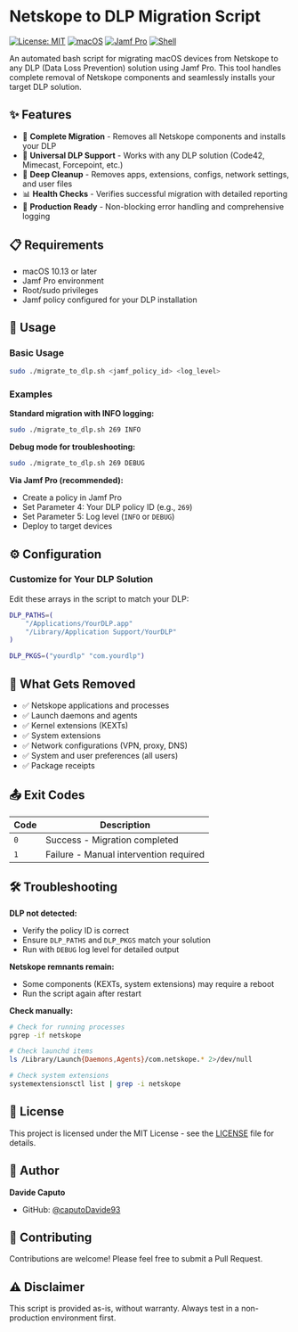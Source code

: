 # Netskope to DLP Migration Script

[![License: MIT](https://img.shields.io/badge/License-MIT-yellow.svg)](LICENSE)
[![macOS](https://img.shields.io/badge/macOS-10.13+-brightgreen.svg)](https://www.apple.com/macos/)
[![Jamf Pro](https://img.shields.io/badge/Jamf_Pro-Compatible-blue.svg)](https://www.jamf.com/)
[![Shell](https://img.shields.io/badge/Shell-Bash-informational.svg)](https://www.gnu.org/software/bash/)

An automated bash script for migrating macOS devices from Netskope to any DLP (Data Loss Prevention) solution using Jamf Pro. This tool handles complete removal of Netskope components and seamlessly installs your target DLP solution.

## ✨ Features

- 🔄 **Complete Migration** - Removes all Netskope components and installs your DLP
- 🎯 **Universal DLP Support** - Works with any DLP solution (Code42, Mimecast, Forcepoint, etc.)
- 🧹 **Deep Cleanup** - Removes apps, extensions, configs, network settings, and user files
- 📊 **Health Checks** - Verifies successful migration with detailed reporting
- 🔐 **Production Ready** - Non-blocking error handling and comprehensive logging

## 📋 Requirements

- macOS 10.13 or later
- Jamf Pro environment
- Root/sudo privileges
- Jamf policy configured for your DLP installation

## 🚀 Usage

### Basic Usage

```bash
sudo ./migrate_to_dlp.sh <jamf_policy_id> <log_level>
```

### Examples

**Standard migration with INFO logging:**
```bash
sudo ./migrate_to_dlp.sh 269 INFO
```

**Debug mode for troubleshooting:**
```bash
sudo ./migrate_to_dlp.sh 269 DEBUG
```

**Via Jamf Pro (recommended):**
- Create a policy in Jamf Pro
- Set Parameter 4: Your DLP policy ID (e.g., `269`)
- Set Parameter 5: Log level (`INFO` or `DEBUG`)
- Deploy to target devices

## ⚙️ Configuration

### Customize for Your DLP Solution

Edit these arrays in the script to match your DLP:

```bash
DLP_PATHS=(
    "/Applications/YourDLP.app"
    "/Library/Application Support/YourDLP"
)

DLP_PKGS=("yourdlp" "com.yourdlp")
```

## 🧹 What Gets Removed

- ✅ Netskope applications and processes
- ✅ Launch daemons and agents
- ✅ Kernel extensions (KEXTs)
- ✅ System extensions
- ✅ Network configurations (VPN, proxy, DNS)
- ✅ System and user preferences (all users)
- ✅ Package receipts

## 📤 Exit Codes

| Code | Description |
|------|-------------|
| `0` | Success - Migration completed |
| `1` | Failure - Manual intervention required |

## 🛠️ Troubleshooting

**DLP not detected:**
- Verify the policy ID is correct
- Ensure `DLP_PATHS` and `DLP_PKGS` match your solution
- Run with `DEBUG` log level for detailed output

**Netskope remnants remain:**
- Some components (KEXTs, system extensions) may require a reboot
- Run the script again after restart

**Check manually:**
```bash
# Check for running processes
pgrep -if netskope

# Check launchd items
ls /Library/Launch{Daemons,Agents}/com.netskope.* 2>/dev/null

# Check system extensions
systemextensionsctl list | grep -i netskope
```

## 📝 License

This project is licensed under the MIT License - see the [LICENSE](LICENSE) file for details.

## 👤 Author

**Davide Caputo**
- GitHub: [@caputoDavide93](https://github.com/caputoDavide93)

## 🤝 Contributing

Contributions are welcome! Please feel free to submit a Pull Request.

## ⚠️ Disclaimer

This script is provided as-is, without warranty. Always test in a non-production environment first.
